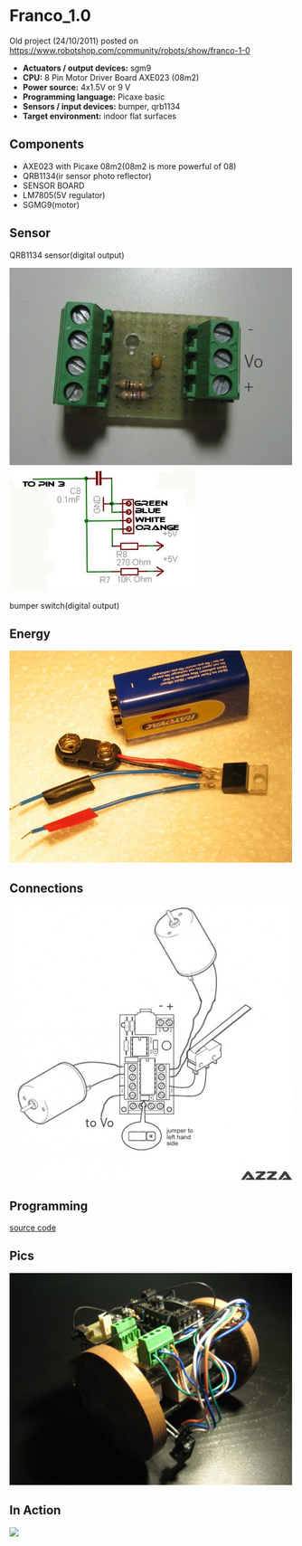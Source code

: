 # Franco_1.0

Old project (24/10/2011) posted on https://www.robotshop.com/community/robots/show/franco-1-0


- **Actuators / output devices:** sgm9
- **CPU:** 8 Pin Motor Driver Board AXE023 (08m2)
- **Power source:** 4x1.5V or 9 V
- **Programming language:** Picaxe basic
- **Sensors / input devices:** bumper, qrb1134
- **Target environment:** indoor flat surfaces

## Components

 - AXE023 with Picaxe 08m2(08m2 is more powerful of 08)
 - QRB1134(ir sensor photo reflector)
 - SENSOR BOARD
 - LM7805(5V regulator)
 - SGMG9(motor)
 
 ##  Sensor
 
QRB1134 sensor(digital output)

![](https://github.com/AndreAzzalin/Franco_1.0/blob/main/Immagine1.jpg)
![](https://github.com/AndreAzzalin/Franco_1.0/blob/main/Circuito_copia.jpg)

bumper switch(digital output)

## Energy

![](https://github.com/AndreAzzalin/Franco_1.0/blob/main/Immagine3.jpg)

## Connections

![](https://github.com/AndreAzzalin/Franco_1.0/blob/main/Immagine4.jpg)

## Programming 

[source code](https://github.com/AndreAzzalin/Franco_1.0/blob/main/sensori_qrb1134.bas)

## Pics

![](https://github.com/AndreAzzalin/Franco_1.0/blob/main/immagine5.jpg)


## In Action

![](https://media.giphy.com/media/L1j1iAW1yaVOIyygOF/giphy.gif)

